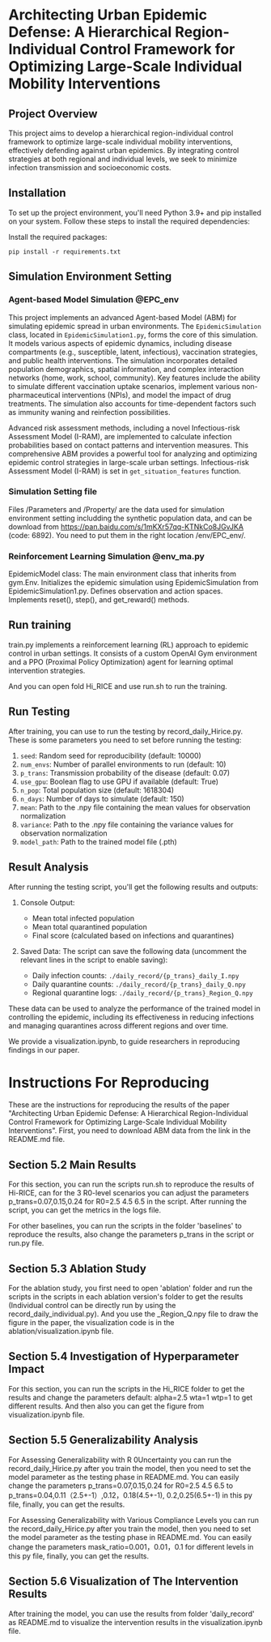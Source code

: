 # Architecting Urban Epidemic Defense: A Hierarchical Region-Individual Control Framework for Optimizing Large-Scale Individual Mobility Interventions

## Project Overview

This project aims to develop a hierarchical region-individual control framework to optimize large-scale individual mobility interventions, effectively defending against urban epidemics. By integrating control strategies at both regional and individual levels, we seek to minimize infection transmission and socioeconomic costs.

## Installation

To set up the project environment, you'll need Python 3.9+ and pip installed on your system. Follow these steps to install the required dependencies:

Install the required packages:

```
pip install -r requirements.txt
```

## Simulation Environment Setting

### Agent-based Model Simulation @EPC_env

This project implements an advanced Agent-based Model (ABM) for simulating epidemic spread in urban environments. The `EpidemicSimulation` class, located in `EpidemicSimulation1.py`, forms the core of this simulation. It models various aspects of epidemic dynamics, including disease compartments (e.g., susceptible, latent, infectious), vaccination strategies, and public health interventions. The simulation incorporates detailed population demographics, spatial information, and complex interaction networks (home, work, school, community). Key features include the ability to simulate different vaccination uptake scenarios, implement various non-pharmaceutical interventions (NPIs), and model the impact of drug treatments. The simulation also accounts for time-dependent factors such as immunity waning and reinfection possibilities. 

Advanced risk assessment methods, including a novel Infectious-risk Assessment Model (I-RAM), are implemented to calculate infection probabilities based on contact patterns and intervention measures. This comprehensive ABM provides a powerful tool for analyzing and optimizing epidemic control strategies in large-scale urban settings. Infectious-risk Assessment Model (I-RAM) is set in `get_situation_features` function.

### Simulation Setting file

Files  /Parameters and /Property/ are the data used for simulation environment setting includding the synthetic population data, and can be download from https://pan.baidu.com/s/1mKXr57qq-KTNkCo8JGvJKA (code: 6892). 
You need to put them in the right location /env/EPC_env/.

### Reinforcement Learning Simulation @env_ma.py

EpidemicModel class: The main environment class that inherits from gym.Env.
Initializes the epidemic simulation using EpidemicSimulation from EpidemicSimulation1.py.
Defines observation and action spaces.
Implements reset(), step(), and get_reward() methods.

## Run training

train.py implements a reinforcement learning (RL) approach to epidemic control in urban settings. It consists of a custom OpenAI Gym environment and a PPO (Proximal Policy Optimization) agent for learning optimal intervention strategies.

And you can open fold Hi_RICE and use run.sh to run the training.

## Run Testing

After training, you can use  to run the testing by record_daily_Hirice.py.
These is some parameters you need to set before running the testing:

1. `seed`: Random seed for reproducibility (default: 10000)
2. `num_envs`: Number of parallel environments to run (default: 10)
3. `p_trans`: Transmission probability of the disease (default: 0.07)
4. `use_gpu`: Boolean flag to use GPU if available (default: True)
5. `n_pop`: Total population size (default: 1618304)
6. `n_days`: Number of days to simulate (default: 150)
7. `mean`: Path to the .npy file containing the mean values for observation normalization
8. `variance`: Path to the .npy file containing the variance values for observation normalization
9. `model_path`: Path to the trained model file (.pth)

## Result Analysis

After running the testing script, you'll get the following results and outputs:

1. Console Output:
   
   - Mean total infected population
   - Mean total quarantined population
   - Final score (calculated based on infections and quarantines)

2. Saved Data:
   The script can save the following data (uncomment the relevant lines in the script to enable saving):
   
   - Daily infection counts: `./daily_record/{p_trans}_daily_I.npy`
   - Daily quarantine counts: `./daily_record/{p_trans}_daily_Q.npy`
   - Regional quarantine logs: `./daily_record/{p_trans}_Region_Q.npy`

These data can be used to analyze the performance of the trained model in controlling the epidemic, including its effectiveness in reducing infections and managing quarantines across different regions and over time.

We provide a visualization.ipynb, to guide researchers in reproducing findings in our paper. 


# Instructions For Reproducing
These are the instructions for reproducing the results of the paper "Architecting Urban Epidemic Defense: A Hierarchical Region-Individual Control Framework for Optimizing Large-Scale Individual Mobility Interventions".
First, you need to download ABM data from the link in the README.md file.

## Section 5.2 Main Results

For this section, you can run the scripts run.sh to reproduce the results of Hi-RICE, can for the 3 R0-level scenarios you can adjust the parameters p_trans=0.07,0.15,0.24 for R0=2.5 4.5 6.5 in the script. After running the script, you can get the metrics in the logs file.

For other baselines, you can run the scripts in the folder 'baselines' to reproduce the results, also change the parameters p_trans in the script or run.py file.

## Section 5.3 Ablation Study
For the ablation study, you first need to open 'ablation' folder and run the scripts in the scripts in each ablation version's folder to get the results (Individual control can be directly run by using the record_daily_individual.py). And you use the _Region_Q.npy file to draw the figure in the paper, the visualization code is in the ablation/visualization.ipynb file.

## Section 5.4 Investigation of Hyperparameter Impact
For this section, you can run the scripts in the Hi_RICE folder to get the results and change the parameters 
default:
alpha=2.5
wta=1
wtp=1
to get different results. And then also you can get the figure from visualization.ipynb file.

## Section 5.5 Generalizability Analysis

For Assessing Generalizability with R 0Uncertainty you can run the record_daily_Hirice.py after you train the model, then you need to set the model parameter as the testing phase in README.md. You can easily change the parameters p_trans=0.07,0.15,0.24 for R0=2.5 4.5 6.5 to p_trans=0.04,0.11（2.5+-1）,0.12，0.18(4.5+-1), 0.2,0.25(6.5+-1) in this py file, finally, you can get the results.

For Assessing Generalizability with Various Compliance Levels you can run the record_daily_Hirice.py after you train the model, then you need to set the model parameter as the testing phase in README.md. You can easily change the parameters mask_ratio=0.001，0.01，0.1 for different levels in this py file, finally, you can get the results.

## Section 5.6 Visualization of The Intervention Results
After training the model, you can use the results from folder 'daily_record' as README.md to visualize the intervention results in the visualization.ipynb file.
